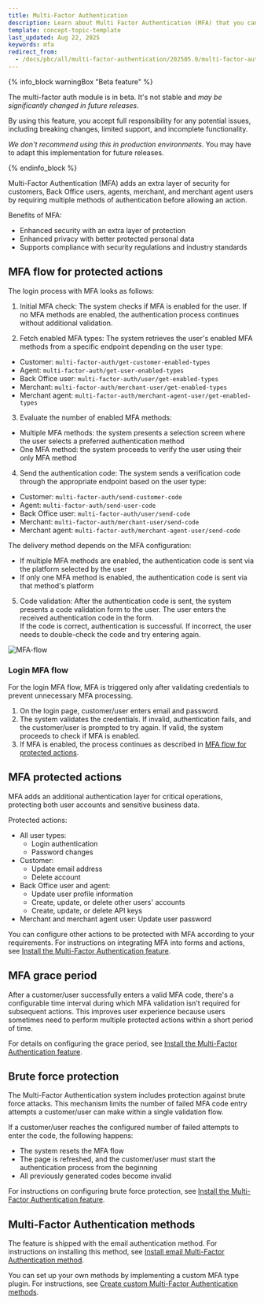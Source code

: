 ```yaml
---
title: Multi-Factor Authentication
description: Learn about Multi Factor Authentication (MFA) that you can use within your Spryker project.
template: concept-topic-template
last_updated: Aug 22, 2025
keywords: mfa
redirect_from:
  - /docs/pbc/all/multi-factor-authentication/202505.0/multi-factor-authentication.html
---
```


{% info_block warningBox "Beta feature" %}

The multi-factor auth module is in beta. It's not stable and *may be significantly changed in future releases*.

By using this feature, you accept full responsibility for any potential issues, including breaking changes, limited support, and incomplete functionality.

*We don't recommend using this in production environments*. You may have to adapt this implementation for future releases.

{% endinfo_block %}

Multi-Factor Authentication (MFA) adds an extra layer of security for customers, Back Office users, agents, merchant, and merchant agent users by requiring multiple methods of authentication before allowing an action.

Benefits of MFA:

- Enhanced security with an extra layer of protection
- Enhanced privacy with better protected personal data
- Supports compliance with security regulations and industry standards


## MFA flow for protected actions

The login process with MFA looks as follows:

1. Initial MFA check: The system checks if MFA is enabled for the user. If no MFA methods are enabled, the authentication process continues without additional validation.

2. Fetch enabled MFA types: The system retrieves the user's enabled MFA methods from a specific endpoint depending on the user type:
- Customer: `multi-factor-auth/get-customer-enabled-types`
- Agent: `multi-factor-auth/get-user-enabled-types`
- Back Office user: `multi-factor-auth/user/get-enabled-types`
- Merchant: `multi-factor-auth/merchant-user/get-enabled-types`
- Merchant agent: `multi-factor-auth/merchant-agent-user/get-enabled-types`

3. Evaluate the number of enabled MFA methods:
- Multiple MFA methods: the system presents a selection screen where the user selects a preferred authentication method
- One MFA method: the system proceeds to verify the user using their only MFA method

4. Send the authentication code: The system sends a verification code through the appropriate endpoint based on the user type:
- Customer: `multi-factor-auth/send-customer-code`
- Agent: `multi-factor-auth/send-user-code`
- Back Office user: `multi-factor-auth/user/send-code`
- Merchant: `multi-factor-auth/merchant-user/send-code`
- Merchant agent: `multi-factor-auth/merchant-agent-user/send-code`

 The delivery method depends on the MFA configuration:
- If multiple MFA methods are enabled, the authentication code is sent via the platform selected by the user
- If only one MFA method is enabled, the authentication code is sent via that method's platform

5. Code validation: After the authentication code is sent, the system presents a code validation form to the user. The user enters the received authentication code in the form.  
  If the code is correct, authentication is successful. If incorrect, the user needs to double-check the code and try entering again.


![MFA-flow](https://spryker.s3.eu-central-1.amazonaws.com/docs/pbc/all/multi-factor-authentication/multi-factor-authentication.md/MFA-flow.png)

### Login MFA flow

For the login MFA flow, MFA is triggered only after validating credentials to prevent unnecessary MFA processing.

1. On the login page, customer/user enters email and password.
2. The system validates the credentials. If invalid, authentication fails, and the customer/user is prompted to try again. If valid, the system proceeds to check if MFA is enabled.
3. If MFA is enabled, the process continues as described in [MFA flow for protected actions](#mfa-flow-for-protected-actions).


## MFA protected actions

MFA adds an additional authentication layer for critical operations, protecting both user accounts and sensitive business data.

Protected actions:

- All user types:
  - Login authentication
  - Password changes
- Customer:
  - Update email address
  - Delete account
- Back Office user and agent:
  - Update user profile information
  - Create, update, or delete other users' accounts
  - Create, update, or delete API keys
- Merchant and merchant agent user: Update user password

You can configure other actions to be protected with MFA according to your requirements. For instructions on integrating MFA into forms and actions, see [Install the Multi-Factor Authentication feature](/docs/pbc/all/multi-factor-authentication/latest/install-multi-factor-authentication-feature#configure-protected-routes-and-forms-for-customers).


## MFA grace period

After a customer/user successfully enters a valid MFA code, there's a configurable time interval during which MFA validation isn't required for subsequent actions. This improves user experience because users sometimes need to perform multiple protected actions within a short period of time.

For details on configuring the grace period, see [Install the Multi-Factor Authentication feature](/docs/pbc/all/multi-factor-authentication/latest/install-multi-factor-authentication-feature#set-up-configuration).

## Brute force protection

The Multi-Factor Authentication system includes protection against brute force attacks. This mechanism limits the number of failed MFA code entry attempts a customer/user can make within a single validation flow.

If a customer/user reaches the configured number of failed attempts to enter the code, the following happens:
- The system resets the MFA flow
- The page is refreshed, and the customer/user must start the authentication process from the beginning
- All previously generated codes become invalid

For instructions on configuring brute force protection, see [Install the Multi-Factor Authentication feature](/docs/pbc/all/multi-factor-authentication/latest/install-multi-factor-authentication-feature.html#configure-brute-force-protection-limit-for-customers).

## Multi-Factor Authentication methods

The feature is shipped with the email authentication method. For instructions on installing this method, see [Install email Multi-Factor Authentication method](/docs/pbc/all/multi-factor-authentication/latest/install-email-multi-factor-authentication-method.html).

You can set up your own methods by implementing a custom MFA type plugin. For instructions, see [Create custom Multi-Factor Authentication methods](/docs/pbc/all/multi-factor-authentication/latest/create-multi-factor-authentication-methods.html).





























